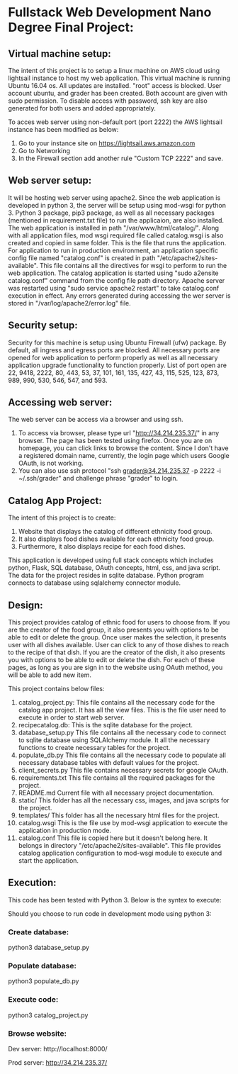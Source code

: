 # Fullstack Web Development Nano Degree Final Project:

## Virtual machine setup:

The intent of this project is to setup a linux machine on AWS cloud using lightsail instance to host my web application.
This virtual machine is running Ubuntu 16.04 os.  All updates are installed.
"root" access is blocked.  User account ubuntu, and grader has been created.  Both account are given with sudo permission.
To disable access with password, ssh key are also generated for both users and added appropriately.

To acces web server using non-default port (port 2222) the AWS lightsail instance has been modified as below:

 1. Go to your instance site on https://lightsail.aws.amazon.com
 2. Go to Networking
 3. In the Firewall section add another rule "Custom TCP 2222" and save.


## Web server setup:

It will be hosting web server using apache2.  Since the web application is developed in python 3,
the server will be setup using mod-wsgi for python 3.  Python 3 package, pip3 package, as well as
all necessary packages (mentioned in requirement.txt file) to run the applicaion, are also installed.
The web application is installed in path "/var/www/html/catalog/".  Along with all application files,
mod wsgi required file called catalog.wsgi is also created and copied in same folder.  This is the file
that runs the application.  For application to run in production environment, an application specific
config file named "catalog.conf" is created in path "/etc/apache2/sites-available".  This file contains
all the directives for wsgi to perform to run the web application.  The catalog application is started
using "sudo a2ensite catalog.conf" command from the config file path directory.  Apache server was
restarted using "sudo service apache2 restart" to take catalog.conf execution in effect.  Any errors generated
during accessing the wer server is stored in "/var/log/apache2/error.log" file.


## Security setup:

Security for this machine is setup using Ubuntu Firewall (ufw) package.  By default, all ingress and egress ports are blocked.
All necessary ports are opened for web application to perform properly as well as all necessary application upgrade
functionality to function properly.  List of port open are 22, 9418, 2222, 80, 443, 53, 37, 101, 161, 135, 427, 43,
115, 525, 123, 873, 989, 990, 530, 546, 547, and 593.


## Accessing web server:

The web server can be access via a browser and using ssh.

1. To access via browser, please type url "http://34.214.235.37/" in any browser.  The page has been tested using
firefox.  Once you are on homepage, you can click links to browse the content.  Since I don't have a
registered domain name, currently, the login page which users Google OAuth, is not working.
2. You can also use ssh protocol "ssh grader@34.214.235.37 -p 2222 -i ~/.ssh/grader" and challenge phrase "grader" to login.

## Catalog App Project:

The intent of this project is to create:

1. Website that displays the catalog of different ethnicity food group.
2. It also displays food dishes available for each ethnicity food group.
3. Furthermore, it also displays recipe for each food dishes.

This application is developed using full stack concepts which includes python, Flask, SQL database, OAuth concepts, html, css, and java script.  The data for the project resides in sqlite database.  Python program connects to database using sqlalchemy connector module.

## Design:

This project provides catalog of ethnic food for users to choose from.  If you are the creator of the food group, it also presents you with options to be able to edit or delete the group.  Once user makes the selection, it presents user with all dishes available.  User can click to any of those dishes to reach to the recipe of that dish.  If you are the creator of the dish, it also presents you with options to be able to edit or delete the dish.  For each of these pages, as long as you are sign in to the website using OAuth method, you will be able to add new item.

This project contains below files:

1. catalog_project.py:
    This file contains all the necessary code for the catalog app project.  It has all the view files.  This is the file user need to execute in order to start web server.
2. recipecatalog.db:
    This is the sqlite database for the project.
3. database_setup.py
    This file contains all the necessary code to connect to sqlite database using SQLAlchemy module. It all the necessary functions to create necessary tables for the project.
4. populate_db.py
    This file contains all the necessary code to populate all necessary database tables with default values for the project.
5. client_secrets.py
    This file contains necessary secrets for google OAuth.
6. requirements.txt
    This file contains all the required packages for the project.
7. README.md
    Current file with all necessary project documentation.
8. static/
    This folder has all the necessary css, images, and java scripts for the project.
9. templates/
    This folder has all the necessary html files for the project.
10. catalog.wsgi
    This is the file use by mod-wsgi application to execute the application in production mode.
11. catalog.conf
    This file is copied here but it doesn't belong here.  It belongs in directory "/etc/apache2/sites-available".
    This file provides catalog application configuration to mod-wsgi module to execute and start the application.


## Execution:

This code has been tested with Python 3.  Below is the syntex to execute:

Should you choose to run code in development mode using python 3:

### Create database:

python3 database_setup.py

### Populate database:

python3 populate_db.py

### Execute code:

python3 catalog_project.py

### Browse website:

Dev server: http://localhost:8000/

Prod server: http://34.214.235.37/

